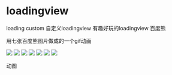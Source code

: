 # loadingview
loading custom 自定义loadingview 有趣好玩的loadingview 百度熊  

用七张百度熊图片做成的一个gif动画  
  
<img src="https://github.com/sanlisanlisanli/loadingview/blob/master/app/src/main/res/mipmap-mdpi/bear1.png"/>
<img src="https://github.com/sanlisanlisanli/loadingview/blob/master/app/src/main/res/mipmap-mdpi/bear2.png"/>
<img src="https://github.com/sanlisanlisanli/loadingview/blob/master/app/src/main/res/mipmap-mdpi/bear3.png"/>
<img src="https://github.com/sanlisanlisanli/loadingview/blob/master/app/src/main/res/mipmap-mdpi/bear4.png"/>
<img src="https://github.com/sanlisanlisanli/loadingview/blob/master/app/src/main/res/mipmap-mdpi/bear5.png"/>
<img src="https://github.com/sanlisanlisanli/loadingview/blob/master/app/src/main/res/mipmap-mdpi/bear6.png"/>
<img src="https://github.com/sanlisanlisanli/loadingview/blob/master/app/src/main/res/mipmap-mdpi/bear7.png"/>  
  
动图
  




